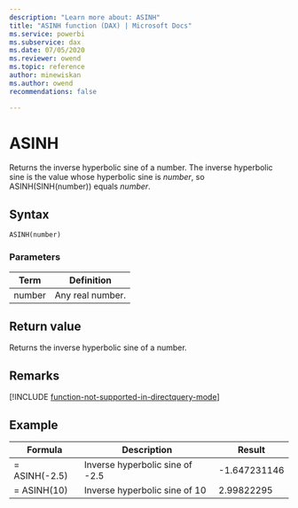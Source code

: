 ```yaml
---
description: "Learn more about: ASINH"
title: "ASINH function (DAX) | Microsoft Docs"
ms.service: powerbi 
ms.subservice: dax 
ms.date: 07/05/2020
ms.reviewer: owend
ms.topic: reference
author: minewiskan
ms.author: owend 
recommendations: false

---
```

# ASINH

Returns the inverse hyperbolic sine of a number. The inverse hyperbolic sine is the value whose hyperbolic sine is *number*, so ASINH(SINH(number)) equals *number*.  
  
## Syntax  
  
```dax
ASINH(number)  
```
  
### Parameters  
  
|Term|Definition|  
|--------|--------------|  
|number|Any real number.|  
  
## Return value

Returns the inverse hyperbolic sine of a number.  

## Remarks

[!INCLUDE [function-not-supported-in-directquery-mode](includes/function-not-supported-in-directquery-mode.md)]

## Example  
  
|Formula|Description|Result|  
|-----------|---------------|----------|  
|= ASINH(-2.5)|Inverse hyperbolic sine of -2.5|-1.647231146|  
|= ASINH(10)|Inverse hyperbolic sine of 10|2.99822295|  
